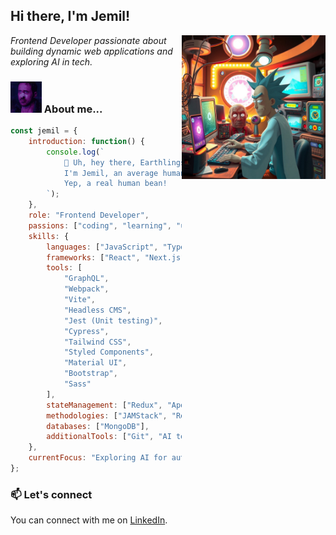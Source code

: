 <h2>Hi there, I'm Jemil!</h2>
<img align='right' src="https://github.com/jemil-c-137/jemil-c-137/blob/master/photo_2024-10-16_21-24-25.jpg?raw=true" width="230">  <!-- Replace with your image URL -->
<p><em>Frontend Developer passionate about building dynamic web applications and exploring AI in tech.</em></p>

### <img src="https://github.com/jemil-c-137/jemil-c-137/blob/master/Ryan.gif?raw=true" width="50"> About me...

```javascript
const jemil = {
    introduction: function() {
        console.log(`
            🤖 Uh, hey there, Earthlings! 
            I'm Jemil, an average human person from planet Earth, dimension C-137. 
            Yep, a real human bean!
        `);
    },
    role: "Frontend Developer",
    passions: ["coding", "learning", "using AI in development"],
    skills: {
        languages: ["JavaScript", "TypeScript", "HTML", "CSS/SCSS"],
        frameworks: ["React", "Next.js", "Vue", "Gatsby"],
        tools: [
            "GraphQL", 
            "Webpack", 
            "Vite", 
            "Headless CMS", 
            "Jest (Unit testing)", 
            "Cypress", 
            "Tailwind CSS", 
            "Styled Components", 
            "Material UI", 
            "Bootstrap", 
            "Sass"
        ],
        stateManagement: ["Redux", "Apollo"],
        methodologies: ["JAMStack", "Responsive Design"],
        databases: ["MongoDB"],
        additionalTools: ["Git", "AI tools", "Figma"]
    },
    currentFocus: "Exploring AI for automating frontend workflows",
};
```

### 📫 Let's connect

You can connect with me on [LinkedIn](https://www.linkedin.com/in/jemil-suleimanov-559852116/).
